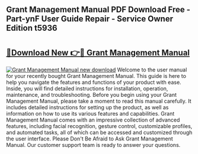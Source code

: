 ## Grant Management Manual PDF Download Free - Part-ynF User Guide Repair - Service Owner Edition t5936

# <h2><a href="http://bc36224.oget.top/?id=Grant+Management+Manual">🔗Download New 👉🔴 Grant Management Manual</a></h2>

[![Grant Management Manual new download](https://i.imgur.com/5g1atiW.png)](http://bc36224.oget.top/?id=Grant+Management+Manual)
Welcome to the user manual for your recently bought Grant Management Manual. This guide is here to help you navigate the features and functions of your product with ease. Inside, you will find detailed instructions for installation, operation, maintenance, and troubleshooting. Before you begin using your Grant Management Manual, please take a moment to read this manual carefully. It includes detailed instructions for setting up the product, as well as information on how to use its various features and capabilities. Grant Management Manual comes with an impressive collection of advanced features, including facial recognition, gesture control, customizable profiles, and automated tasks, all of which can be accessed and customized through the user interface. Please Don't Be Afraid to Ask Grant Management Manual. Our customer support team is ready to answer your questions.
